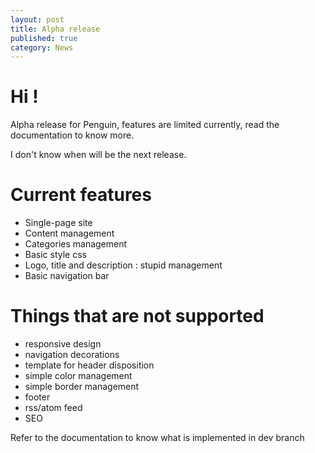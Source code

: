 ```yaml
---
layout: post
title: Alpha release
published: true
category: News
---
```


# Hi !

Alpha release for Penguin, features are limited currently, read the documentation to know more.

I don't know when will be the next release.

# Current features

- Single-page site
- Content management
- Categories management
- Basic style css
- Logo, title and description : stupid management
- Basic navigation bar

# Things that are not supported

- responsive design
- navigation decorations
- template for header disposition
- simple color management
- simple border management
- footer
- rss/atom feed
- SEO

Refer to the documentation to know what is implemented in dev branch
